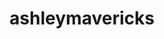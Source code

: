---
title: ashleymavericks
github: https://github.com/ashleymavericks
mode: dark
transition: 3s
archetype:
  - Little Bit of Everything
---
